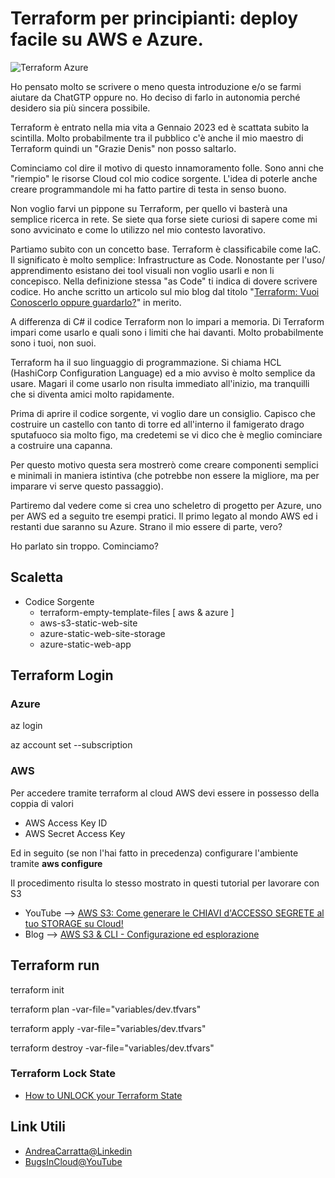 # Terraform per principianti: deploy facile su AWS e Azure.

![Terraform   Azure](https://github.com/devandreacarratta/terraform-deploy-aws-azure-live-event/assets/46504271/cd1abe09-30ed-40de-b6b7-e76650cd856d)


Ho pensato molto se scrivere o meno questa introduzione e/o se farmi aiutare da ChatGTP oppure no. Ho deciso di farlo in autonomia perché desidero sia più sincera possibile.

Terraform è entrato nella mia vita a Gennaio 2023 ed è scattata subito la scintilla. Molto probabilmente tra il pubblico c'è anche il mio maestro di Terraform quindi un "Grazie Denis" non posso saltarlo. 

Cominciamo col dire il motivo di questo innamoramento folle. Sono anni che "riempio" le risorse Cloud col mio codice sorgente. L'idea di poterle anche creare programmandole mi ha fatto partire di testa in senso buono. 

Non voglio farvi un pippone su Terraform, per quello vi basterà una semplice ricerca in rete. Se siete qua forse siete curiosi di sapere come mi sono avvicinato e come lo utilizzo nel mio contesto lavorativo.

Partiamo subito con un concetto base. Terraform è classificabile come IaC. Il significato è molto semplice: Infrastructure as Code. Nonostante per l'uso/ apprendimento esistano dei tool visuali non voglio usarli e non li concepisco. Nella definizione stessa "as Code" ti indica di dovere scrivere codice. Ho anche scritto un articolo sul mio blog dal titolo "[Terraform: Vuoi Conoscerlo oppure guardarlo?](https://blog.devandreacarratta.it/terraform-conoscere-o-guardare/?utm_source=github&utm_medium=riflessioni-lavorative&utm_campaign=terraform&utm_content=terraform-conoscere-o-guardare)" in merito. 

A differenza di C# il codice Terraform non lo impari a memoria. Di Terraform impari come usarlo e quali sono i limiti che hai davanti. Molto probabilmente sono i tuoi, non suoi. 

Terraform ha il suo linguaggio di programmazione. Si chiama HCL (HashiCorp Configuration Language) ed a mio avviso è molto semplice da usare.  Magari il come usarlo non risulta immediato all'inizio, ma tranquilli che si diventa amici molto rapidamente.

Prima di aprire il codice sorgente, vi voglio dare un consiglio. Capisco che costruire un castello con tanto di torre ed all'interno il famigerato drago sputafuoco sia molto figo, ma credetemi se vi dico che è meglio cominciare a costruire una capanna. 

Per questo motivo questa sera mostrerò come creare componenti semplici e minimali in maniera istintiva (che potrebbe non essere la migliore, ma per imparare vi serve questo passaggio). 

Partiremo dal vedere come si crea uno scheletro di progetto per Azure, uno per AWS ed a seguito tre esempi pratici. Il primo legato al mondo AWS ed i restanti due saranno su Azure. Strano il mio essere di parte, vero?

Ho parlato sin troppo. Cominciamo?

## Scaletta

- Codice Sorgente
    - terraform-empty-template-files [ aws & azure ]
    - aws-s3-static-web-site
    - azure-static-web-site-storage
    - azure-static-web-app


## Terraform Login

### Azure

 az login

 az account set --subscription <subscriptionid>

### AWS 

Per accedere tramite terraform al cloud AWS devi essere in possesso della coppia di valori

-   AWS Access Key ID
-   AWS Secret Access Key

Ed in seguito (se non l'hai fatto in precedenza) configurare l'ambiente tramite **aws configure**

Il procedimento risulta lo stesso mostrato in questi tutorial per lavorare con S3

- YouTube --> [AWS S3: Come generare le CHIAVI d'ACCESSO SEGRETE al tuo STORAGE su Cloud!](https://youtu.be/RZMIUsewDXc)
- Blog --> [AWS S3 & CLI - Configurazione ed esplorazione](https://blog.devandreacarratta.it/aws-s3-bucket-cli/?utm_source=github&utm_medium=cloud-development&utm_campaign=aws&utm_content=aws-s3-bucket-cli)


## Terraform run

terraform init

terraform plan -var-file="variables/dev.tfvars"

terraform apply -var-file="variables/dev.tfvars"

terraform destroy  -var-file="variables/dev.tfvars"

### Terraform Lock State

- [How to UNLOCK your Terraform State](https://blog.devandreacarratta.it/en/terraform-howto-unlock-state-file/?utm_source=github&utm_medium=cloud-development&utm_campaign=terraform&utm_content=terraform-howto-unlock-state-file)


## Link Utili
- [AndreaCarratta@Linkedin](https://links.devandreacarratta.it/linkedin)
- [BugsInCloud@YouTube]( https://links.devandreacarratta.it/youtube)
